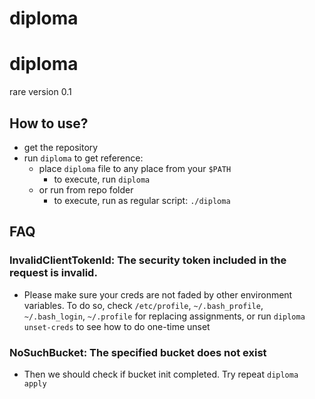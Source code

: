# diploma

# diploma
rare version 0.1

## How to use?
- get the repository
- run `diploma` to get reference:
    - place `diploma` file to any place from your `$PATH`
        - to execute, run `diploma`
    - or run from repo folder
        - to execute, run as regular script: `./diploma` 



## FAQ

### InvalidClientTokenId: The security token included in the request is invalid.
- Please make sure your creds are not faded by other environment variables. To do so, check `/etc/profile`, `~/.bash_profile`, `~/.bash_login`, `~/.profile` for replacing assignments, or run `diploma unset-creds` to see how to do one-time unset

### NoSuchBucket: The specified bucket does not exist
- Then we should check if bucket init completed. Try repeat `diploma apply`